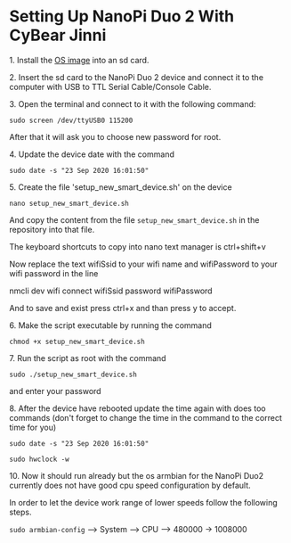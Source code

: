# Setting Up NanoPi Duo 2 With CyBear Jinni

<p>1. Install the <a href="https://drive.google.com/drive/u/1/folders/1xPKAArDP-oiXzCBvActTpDOD6Pqozh4P">OS image</a> into an sd card.</p>

<p>2. Insert the sd card to the NanoPi Duo 2 device and connect it to the computer with USB to TTL Serial Cable/Console Cable.</p>

<p>3. Open the terminal and connect to it with the following command:</p>

`sudo screen /dev/ttyUSB0 115200`

After that it will ask you to choose new password for root.

<p>4. Update the device date with the command </p>

`sudo date -s "23 Sep 2020 16:01:50"`

<p>5. Create the file 'setup_new_smart_device.sh' on the device

`nano setup_new_smart_device.sh`

And copy the content from the file `setup_new_smart_device.sh` in the repository into that file.

The keyboard shortcuts to copy into nano text manager is ctrl+shift+v

Now replace the text wifiSsid to your wifi name and wifiPassword to your wifi password in the line

nmcli dev wifi connect wifiSsid password wifiPassword

And to save and exist press ctrl+x  and than press y to accept.

<p>6. Make the script executable by running the command </p>

`chmod +x setup_new_smart_device.sh`

<p>7. Run the script as root with the command</p>

`sudo ./setup_new_smart_device.sh`

and enter your password

<p>8. After the device have rebooted update the time again with does too commands (don't forget to change the time in the command to the correct time for you)</p>

`sudo date -s "23 Sep 2020 16:01:50"`

`sudo hwclock -w`

<p>10. Now it should run already but the os armbian for the NanoPi Duo2 currently does not have good cpu speed configuration by default.</p>

In order to let the device work range of lower speeds follow the following steps.    

`sudo armbian-config` --> System --> CPU --> 480000 -> 1008000
